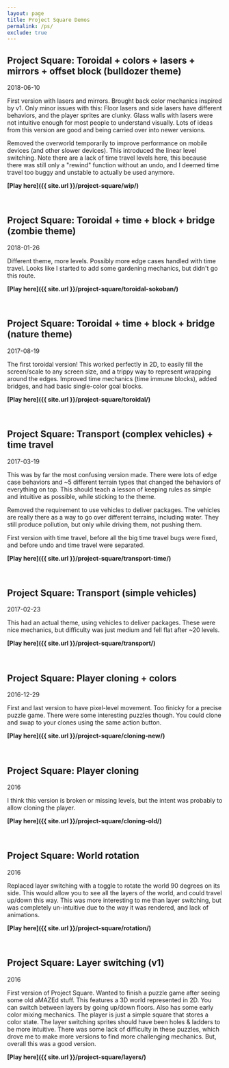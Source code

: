 ```yaml
---
layout: page
title: Project Square Demos
permalink: /ps/
exclude: true
---
```


## Project Square: Toroidal + colors + lasers + mirrors + offset block (bulldozer theme)

2018-06-10

First version with lasers and mirrors. Brought back color mechanics inspired by v1. Only minor issues with this: Floor lasers and side lasers have different behaviors, and the player sprites are clunky. Glass walls with lasers were not intuitive enough for most people to understand visually. Lots of ideas from this version are good and being carried over into newer versions.

Removed the overworld temporarily to improve performance on mobile devices (and other slower devices). This introduced the linear level switching. Note there are a lack of time travel levels here, this because there was still only a "rewind" function without an undo, and I deemed time travel too buggy and unstable to actually be used anymore.

**[Play here]({{ site.url }}/project-square/wip/)**

<br>

## Project Square: Toroidal + time + block + bridge (zombie theme)

2018-01-26

Different theme, more levels. Possibly more edge cases handled with time travel. Looks like I started to add some gardening mechanics, but didn't go this route.

**[Play here]({{ site.url }}/project-square/toroidal-sokoban/)**

<br>

## Project Square: Toroidal + time + block + bridge (nature theme)

2017-08-19

The first toroidal version! This worked perfectly in 2D, to easily fill the screen/scale to any screen size, and a trippy way to represent wrapping around the edges. Improved time mechanics (time immune blocks), added bridges, and had basic single-color goal blocks.

**[Play here]({{ site.url }}/project-square/toroidal/)**

<br>

## Project Square: Transport (complex vehicles) + time travel

2017-03-19

This was by far the most confusing version made. There were lots of edge case behaviors and ~5 different terrain types that changed the behaviors of everything on top. This should teach a lesson of keeping rules as simple and intuitive as possible, while sticking to the theme.

Removed the requirement to use vehicles to deliver packages. The vehicles are really there as a way to go over different terrains, including water. They still produce pollution, but only while driving them, not pushing them.

First version with time travel, before all the big time travel bugs were fixed, and before undo and time travel were separated.

**[Play here]({{ site.url }}/project-square/transport-time/)**

<br>

## Project Square: Transport (simple vehicles)

2017-02-23

This had an actual theme, using vehicles to deliver packages. These were nice mechanics, but difficulty was just medium and fell flat after ~20 levels.

**[Play here]({{ site.url }}/project-square/transport/)**

<br>

## Project Square: Player cloning + colors

2016-12-29

First and last version to have pixel-level movement. Too finicky for a precise puzzle game. There were some interesting puzzles though. You could clone and swap to your clones using the same action button.

**[Play here]({{ site.url }}/project-square/cloning-new/)**

<br>

## Project Square: Player cloning

2016

I think this version is broken or missing levels, but the intent was probably to allow cloning the player.

**[Play here]({{ site.url }}/project-square/cloning-old/)**

<br>

## Project Square: World rotation

2016

Replaced layer switching with a toggle to rotate the world 90 degrees on its side. This would allow you to see all the layers of the world, and could travel up/down this way. This was more interesting to me than layer switching, but was completely un-intuitive due to the way it was rendered, and lack of animations.

**[Play here]({{ site.url }}/project-square/rotation/)**

<br>

## Project Square: Layer switching (v1)

2016

First version of Project Square. Wanted to finish a puzzle game after seeing some old aMAZEd stuff. This features a 3D world represented in 2D. You can switch between layers by going up/down floors. Also has some early color mixing mechanics. The player is just a simple square that stores a color state. The layer switching sprites should have been holes & ladders to be more intuitive. There was some lack of difficulty in these puzzles, which drove me to make more versions to find more challenging mechanics. But, overall this was a good version.

**[Play here]({{ site.url }}/project-square/layers/)**

<br>
